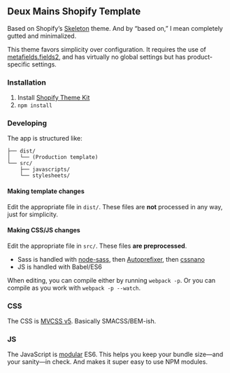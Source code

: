 Deux Mains Shopify Template
---------------------------

Based on Shopify’s [Skeleton](https://github.com/Shopify/skeleton-theme) theme.
And by “based on,” I mean completely gutted and minimalized.

This theme favors simplicity over configuration. It requires the use of
[metafields.fields2](https://apps.shopify.com/metafields.fields2), and has virtually no global
settings but has product-specific settings.

### Installation

1. Install [Shopify Theme Kit](http://themekit.cat/)
1. `npm install`

### Developing

The app is structured like:

```
├── dist/
│   └── (Production template)
└── src/
    ├── javascripts/
    └── stylesheets/
```
#### Making template changes

Edit the appropriate file in `dist/`. These files are **not** processed
in any way, just for simplicity.

#### Making CSS/JS changes

Edit the appropriate file in `src/`. These files **are preprocessed**.

- Sass is handled with [node-sass](https://github.com/sass/node-sass),
  then [Autoprefixer](https://github.com/postcss/autoprefixer), then
  [cssnano](https://github.com/ben-eb/cssnano)
- JS is handled with Babel/ES6

When editing, you can compile either by running `webpack -p`. Or you
can compile as you work with `webpack -p --watch`.

### CSS

The CSS is [MVCSS v5](http://mvcss.io/). Basically SMACSS/BEM-ish.

### JS

The JavaScript is [modular](https://medium.freecodecamp.com/javascript-modules-a-beginner-s-guide-783f7d7a5fcc)
ES6. This helps you keep your bundle size—and your sanity—in check. And
makes it super easy to use NPM modules.


